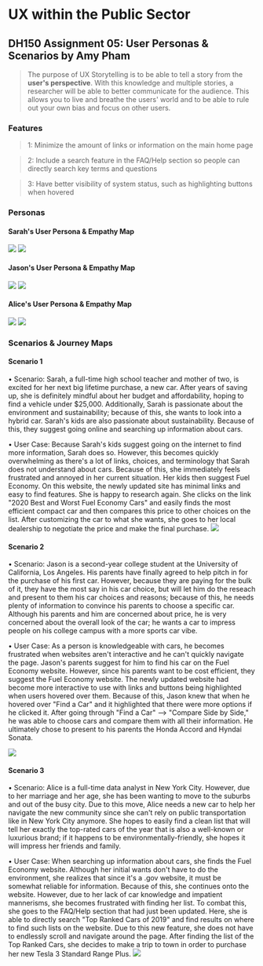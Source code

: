 # UX within the Public Sector 
## DH150 Assignment 05: User Personas & Scenarios by Amy Pham

> The purpose of UX Storytelling is to be able to tell a story from the **user's perspective**. With this knowledge and multiple stories, a researcher will be able to better communicate for the audience. This allows you to live and breathe the users' world and to be able to rule out your own bias and focus on other users. 

### Features
> 1: Minimize the amount of links or information on the main home page 

> 2: Include a search feature in the FAQ/Help section so people can directly search key terms and questions 

> 3: Have better visibility of system status, such as highlighting buttons when hovered 

### Personas 

#### Sarah's User Persona & Empathy Map 
<img src="./Persona - Sarah.png"> 
<img src="./Empathy Map - Sarah.png"> 


#### Jason's User Persona & Empathy Map 
<img src="./Persona - Jason.png"> 
<img src="./Empathy Map - Jason.png"> 


#### Alice's User Persona & Empathy Map 
<img src="./Persona - Alice.png"> 
<img src="./Empathy Map - Alice.png"> 

### Scenarios & Journey Maps
#### Scenario 1
• Scenario: Sarah, a full-time high school teacher and mother of two, is excited for her next big lifetime purchase, a new car. After years of saving up, she is definitely mindful about her budget and affordability, hoping to find a vehicle under $25,000. Additionally, Sarah is passionate about the environment and sustainability; because of this, she wants to look into a hybrid car. Sarah's kids are also passionate about sustainability. Because of this, they suggest going online and searching up information about cars. 

• User Case: Because Sarah's kids suggest going on the internet to find more information, Sarah does so. However, this becomes quickly overwhelming as there's a lot of links, choices, and terminology that Sarah does not understand about cars. Because of this, she immediately feels frustrated and annoyed in her current situation. Her kids then suggest Fuel Economy. On this website, the newly updated site has minimal links and easy to find features. She is happy to research again. She clicks on the link "2020 Best and Worst Fuel Economy Cars" and easily finds the most efficient compact car and then compares this price to other choices on the list. After customizing the car to what she wants, she goes to her local dealership to negotiate the price and make the final purchase. 
<img src="./Journey Maps - Sarah.png"> 

#### Scenario 2 
• Scenario: Jason is a second-year college student at the University of California, Los Angeles. His parents have finally agreed to help pitch in for the purchase of his first car. However, because they are paying for the bulk of it, they have the most say in his car choice, but will let him do the reseach and present to them his car choices and reasons; because of this, he needs plenty of information to convince his parents to choose a specific car. Although his parents and him are concerned about price, he is very concerned about the overall look of the car; he wants a car to impress people on his college campus with a more sports car vibe. 

• User Case: As a person is knowledgeable with cars, he becomes frustrated when websites aren't interactive and he can't quickly navigate the page. Jason's parents suggest for him to find his car on the Fuel Economy website. However, since his parents want to be cost efficient, they suggest the Fuel Economy website. The newly updated website had become more interactive to use with links and buttons being highlighted when users hovered over them. Because of this, Jason knew that when he hovered over "Find a Car" and it highlighted that there were more options if he clicked it. After going through "Find a Car" --> "Compare Side by Side," he was able to choose cars and compare them with all their information. He ultimately chose to present to his parents the Honda Accord and Hyndai Sonata. 

<img src="./Journey Maps - Jason.png"> 

#### Scenario 3
• Scenario: Alice is a full-time data analyst in New York City. However, due to her marriage and her age, she has been wanting to move to the suburbs and out of the busy city. Due to this move, Alice needs a new car to help her navigate the new community since she can't rely on public transportation like in New York City anymore. She hopes to easily find a clean list that will tell her exactly the top-rated cars of the year that is also a well-known or luxurious brand; if it happens to be environmentally-friendly, she hopes it will impress her friends and family. 

• User Case: When searching up information about cars, she finds the Fuel Economy website. Although her initial wants don't have to do the environment, she realizes that since it's a .gov website, it must be somewhat reliable for information. Because of this, she continues onto the website. However, due to her lack of car knowledge and impatient mannerisms, she becomes frustrated with finding her list. To combat this, she goes to the FAQ/Help section that had just been updated. Here, she is able to directly search "Top Ranked Cars of 2019" and find results on where to find such lists on the website. Due to this new feature, she does not have to endlessly scroll and navigate around the page. After finding the list of the Top Ranked Cars, she decides to make a trip to town in order to purchase her new Tesla 3 Standard Range Plus. 
<img src="./Journey Maps - Alice.png"> 



